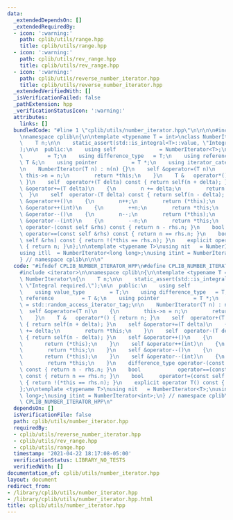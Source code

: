 ```yaml
---
data:
  _extendedDependsOn: []
  _extendedRequiredBy:
  - icon: ':warning:'
    path: cplib/utils/range.hpp
    title: cplib/utils/range.hpp
  - icon: ':warning:'
    path: cplib/utils/rev_range.hpp
    title: cplib/utils/rev_range.hpp
  - icon: ':warning:'
    path: cplib/utils/reverse_number_iterator.hpp
    title: cplib/utils/reverse_number_iterator.hpp
  _extendedVerifiedWith: []
  _isVerificationFailed: false
  _pathExtension: hpp
  _verificationStatusIcon: ':warning:'
  attributes:
    links: []
  bundledCode: "#line 1 \"cplib/utils/number_iterator.hpp\"\n\n\n\n#include <iterator>\n\
    \nnamespace cplib\n{\n\ntemplate <typename T = int>\nclass NumberIterator\n{\n\
    \    T n;\n\n    static_assert(std::is_integral<T>::value, \"Integral required.\"\
    );\n\n  public:\n    using self              = NumberIterator<T>;\n    using value_type\
    \        = T;\n    using difference_type   = T;\n    using reference         =\
    \ T &;\n    using pointer           = T *;\n    using iterator_category = std::random_access_iterator_tag;\n\
    \n    NumberIterator(T n) : n(n) {}\n    self &operator=(T n)\n    {\n       \
    \ this->n = n;\n        return *this;\n    }\n    T &   operator*() { return n;\
    \ }\n    self  operator+(T delta) const { return self(n + delta); }\n    self\
    \ &operator+=(T delta)\n    {\n        n += delta;\n        return *this;\n  \
    \  }\n    self  operator-(T delta) const { return self(n - delta); }\n    self\
    \ &operator++()\n    {\n        n++;\n        return (*this);\n    }\n    self\
    \ &operator++(int)\n    {\n        ++n;\n        return *this;\n    }\n    self\
    \ &operator--()\n    {\n        n--;\n        return (*this);\n    }\n    self\
    \ &operator--(int)\n    {\n        --n;\n        return *this;\n    }\n    difference_type\
    \ operator-(const self &rhs) const { return n - rhs.n; }\n    bool           \
    \ operator==(const self &rhs) const { return n == rhs.n; }\n    bool     operator!=(const\
    \ self &rhs) const { return !(*this == rhs.n); }\n    explicit operator T() const\
    \ { return n; }\n};\n\ntemplate <typename T>\nusing nit   = NumberIterator<T>;\n\
    using itll  = NumberIterator<long long>;\nusing itint = NumberIterator<int>;\n\
    } // namespace cplib\n\n\n"
  code: "#ifndef CPLIB_NUMBER_ITERATOR_HPP\n#define CPLIB_NUMBER_ITERATOR_HPP\n\n\
    #include <iterator>\n\nnamespace cplib\n{\n\ntemplate <typename T = int>\nclass\
    \ NumberIterator\n{\n    T n;\n\n    static_assert(std::is_integral<T>::value,\
    \ \"Integral required.\");\n\n  public:\n    using self              = NumberIterator<T>;\n\
    \    using value_type        = T;\n    using difference_type   = T;\n    using\
    \ reference         = T &;\n    using pointer           = T *;\n    using iterator_category\
    \ = std::random_access_iterator_tag;\n\n    NumberIterator(T n) : n(n) {}\n  \
    \  self &operator=(T n)\n    {\n        this->n = n;\n        return *this;\n\
    \    }\n    T &   operator*() { return n; }\n    self  operator+(T delta) const\
    \ { return self(n + delta); }\n    self &operator+=(T delta)\n    {\n        n\
    \ += delta;\n        return *this;\n    }\n    self  operator-(T delta) const\
    \ { return self(n - delta); }\n    self &operator++()\n    {\n        n++;\n \
    \       return (*this);\n    }\n    self &operator++(int)\n    {\n        ++n;\n\
    \        return *this;\n    }\n    self &operator--()\n    {\n        n--;\n \
    \       return (*this);\n    }\n    self &operator--(int)\n    {\n        --n;\n\
    \        return *this;\n    }\n    difference_type operator-(const self &rhs)\
    \ const { return n - rhs.n; }\n    bool            operator==(const self &rhs)\
    \ const { return n == rhs.n; }\n    bool     operator!=(const self &rhs) const\
    \ { return !(*this == rhs.n); }\n    explicit operator T() const { return n; }\n\
    };\n\ntemplate <typename T>\nusing nit   = NumberIterator<T>;\nusing itll  = NumberIterator<long\
    \ long>;\nusing itint = NumberIterator<int>;\n} // namespace cplib\n\n#endif //\
    \ CPLIB_NUMBER_ITERATOR_HPP\n"
  dependsOn: []
  isVerificationFile: false
  path: cplib/utils/number_iterator.hpp
  requiredBy:
  - cplib/utils/reverse_number_iterator.hpp
  - cplib/utils/rev_range.hpp
  - cplib/utils/range.hpp
  timestamp: '2021-04-22 18:17:08-05:00'
  verificationStatus: LIBRARY_NO_TESTS
  verifiedWith: []
documentation_of: cplib/utils/number_iterator.hpp
layout: document
redirect_from:
- /library/cplib/utils/number_iterator.hpp
- /library/cplib/utils/number_iterator.hpp.html
title: cplib/utils/number_iterator.hpp
---
```


